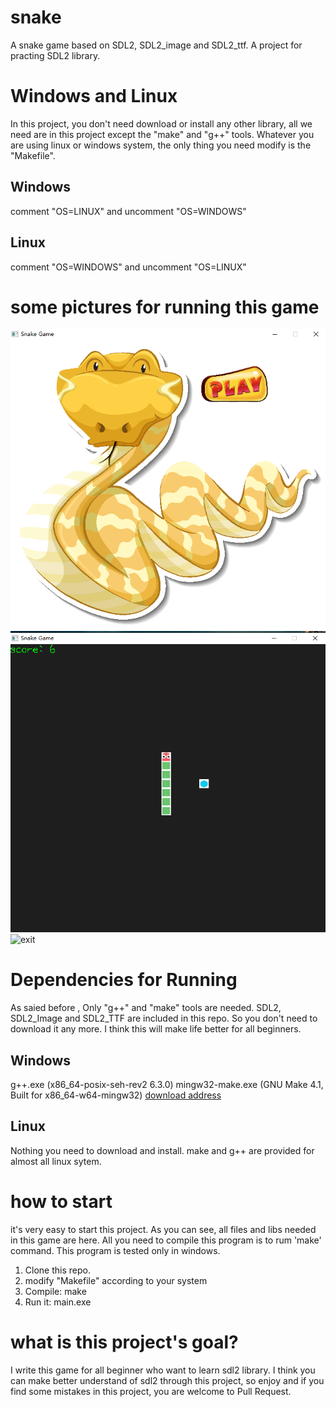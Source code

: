 # snake
A snake game based on SDL2, SDL2_image and SDL2_ttf. A project for practing SDL2 library.

# Windows and Linux
In this project, you don't need download or install any other library, all we need are in this project except the "make" and "g++" tools. Whatever you are using linux or windows system, the only thing you need modify is the "Makefile".
## Windows
comment "OS=LINUX" and uncomment "OS=WINDOWS"
## Linux
comment "OS=WINDOWS" and uncomment "OS=LINUX"

# some pictures for running this game
![startUI](https://github.com/haojie1/snake/blob/main/src/image/startUI.png?raw=true)
![process](https://github.com/haojie1/snake/blob/main/src/image/process.png?raw=true)
![exit](https://github.com/haojie1/snake/blob/main/src/image/exit.jpg?raw=true)

# Dependencies for Running
As saied before , Only "g++" and "make" tools are needed. SDL2, SDL2_Image and SDL2_TTF are included in this repo. So you don't need to download it any more. I think this will make life better for all beginners.  
## Windows
g++.exe (x86_64-posix-seh-rev2 6.3.0)
mingw32-make.exe (GNU Make 4.1, Built for x86_64-w64-mingw32)
[download address](https://github.com/niXman/mingw-builds-binaries/releases)
## Linux
Nothing you need to download and install. make and g++ are provided for almost all linux sytem.

# how to start
it's very easy to start this project. As you can see, all files and libs needed in this game are here. All you need to compile this program is to rum 'make' command. This program is tested only in windows.
1. Clone this repo.
2. modify "Makefile" according to your system
2. Compile: make
3. Run it: main.exe

# what is this project's goal?
I write this game for all beginner who want to learn sdl2 library. I think you can make better understand of sdl2 through this project, so enjoy and if you find some mistakes in this project, you are welcome to Pull Request.
